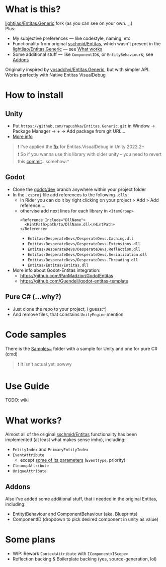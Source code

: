 # What is this?
[lightjiao/Entitas.Generic](https://github.com/lightjiao/Entitas.Generic) fork (as you can see on your own. _.)  
Plus:
- My subjective preferences — like codestyle, naming, etc
- Functionality from original [sschmid/Entitas](https://github.com/sschmid/Entitas), which wasn't present in the [lightjiao/Entitas.Generic](https://github.com/lightjiao/Entitas.Generic) — see [What works](https://github.com/rapushka/Entitas.Generic/blob/main/README.md#what-works)
- Some additional stuff — like `ComponentID`s, or `EntityBehaviour`s; see [Addons](https://github.com/rapushka/Entitas.Generic/blob/main/README.md#addons)

Originally inspired by [yosadchyi/Entitas.Generic](https://github.com/yosadchyi/Entitas.Generic), but with simpler API. Works perfectly with Native Entitas VisualDebug

# How to install
## Unity
- Put `https://github.com/rapushka/Entitas.Generic.git` in Window -> Package Manager -> + -> Add package from git URL...
- [More info](https://docs.unity3d.com/Manual/upm-git.html)
> ❗ I've applied the [fix](https://github.com/sschmid/Entitas/issues/1067#issuecomment-1623734894) for Entitas.VisualDebug in Unity 2022.2+  
> ❗ So if you wanna use this library with older unity – you need to revert this [commit](https://github.com/rapushka/Entitas.Generic/commit/598154ca6e7079e9a9a3d79a9002f93ed931f86f).. somehow:^

## Godot
- Clone the [godot/dev](https://github.com/rapushka/Entitas.Generic/tree/godot/dev) branch anywhere within your project folder
- In the `.csproj` file add references to the following `.dll`s:
  - In Rider you can do it by right clicking on your project > Add > Add reference....
  - othervise add next lines for each library in `<ItemGroup>`
    ```
    <Reference Include="DllName">
      <HintPath>path/to/DllName.dll</HintPath>
    </Reference>
    ```
    - `Entitas/DesperateDevs/DesperateDevs.Caching.dll`
    - `Entitas/DesperateDevs/DesperateDevs.Extensions.dll`
    - `Entitas/DesperateDevs/DesperateDevs.Reflection.dll`
    - `Entitas/DesperateDevs/DesperateDevs.Serialization.dll`
    - `Entitas/DesperateDevs/DesperateDevs.Threading.dll`
    - `Entitas/Entitas/Entitas.dll`
- More info about Godot-Entitas integration:
  - https://github.com/PanMadzior/GodotEntitas
  - https://github.com/Guendeli/godot-entitas-template


## Pure C# (...why?)
- Just clone the repo to your project, i guess:^)
- And remove files, that constains `UnityEngine` mention

# Code samples
There is the [Samples~](https://github.com/rapushka/Entitas.Generic/tree/master/Samples%7E) folder with a sample for Unity and one for pure C# (cmd)
> ❗ It isn't actual yet, sowwy

# Use Guide
TODO: wiki

# What works?
Almost all of the original [sschmid/Entitas](https://github.com/sschmid/Entitas) functionality has been implemented (at least what makes sense imho), including:
- `EntityIndex` and `PrimaryEntityIndex`
- `EventAttribute`
  - except [some of its parameters](https://github.com/sschmid/Entitas/wiki/Attributes#parameters) (`EventType`, priority)
- `CleanupAttribute`
- `UniqueAttribute`

## Addons
Also i've added some additional stuff, that i needed in the original Entitas, including:
- EntitytBehaviour and ComponentBehaviour (aka. Blueprints)
- ComponentID (dropdown to pick desired component in unity as value)

# Some plans
- WIP: Rework `ContextAttribute` with `IComponent<IScope>`
- Reflection backing & Boilerplate backing (yes, source-generation, lol)
